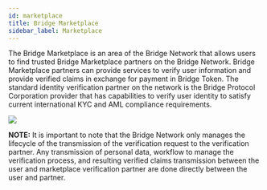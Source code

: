 ```yaml
---
id: marketplace
title: Bridge Marketplace
sidebar_label: Marketplace
---
```


The Bridge Marketplace is an area of the Bridge Network that allows users to find trusted Bridge Marketplace partners on the Bridge Network.  Bridge Marketplace partners can provide services to verify user information and provide verified claims in exchange for payment in Bridge Token.  The standard identity verification partner on the network is the Bridge Protocol Corporation provider that has capabilities to verify user identity to satisfy current international KYC and AML compliance requirements.  

<img class='centered' src='/img/marketplace.png'></img>

**NOTE:** It is important to note that the Bridge Network only manages the lifecycle of the transmission of the verification request to the verification partner.  Any transmission of personal data, workflow to manage the verification process, and resulting verified claims transmission between the user and marketplace verification partner are done directly between the user and partner.
